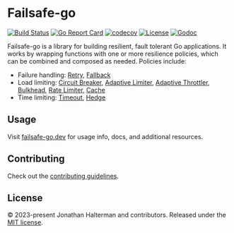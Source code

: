 # Failsafe-go

[![Build Status](https://img.shields.io/github/actions/workflow/status/failsafe-go/failsafe-go/test.yml)](https://github.com/failsafe-go/failsafe-go/actions/workflows/test.yml)
[![Go Report Card](https://goreportcard.com/badge/github.com/failsafe-go/failsafe-go)](https://goreportcard.com/report/github.com/failsafe-go/failsafe-go)
[![codecov](https://codecov.io/gh/failsafe-go/failsafe-go/graph/badge.svg?token=UC2BU7NTJ7)](https://codecov.io/gh/failsafe-go/failsafe-go)
[![License](http://img.shields.io/:license-mit-brightgreen.svg)](https://opensource.org/licenses/MIT)
[![Godoc](https://pkg.go.dev/badge/github.com/failsafe-go/failsafe-go)](https://pkg.go.dev/github.com/failsafe-go/failsafe-go)

Failsafe-go is a library for building resilient, fault tolerant Go applications. It works by wrapping functions with one or more resilience policies, which can be combined and composed as needed. Policies include:

- Failure handling: [Retry](https://failsafe-go.dev/retry), [Fallback](https://failsafe-go.dev/fallback)
- Load limiting: [Circuit Breaker](https://failsafe-go.dev/circuit-breaker), [Adaptive Limiter](https://failsafe-go.dev/adaptive-limiter), [Adaptive Throttler](https://failsafe-go.dev/adaptive-throttler), [Bulkhead](https://failsafe-go.dev/bulkhead), [Rate Limiter](https://failsafe-go.dev/rate-limiter), [Cache](https://failsafe-go.dev/cache)
- Time limiting: [Timeout](https://failsafe-go.dev/timeout), [Hedge](https://failsafe-go.dev/hedge)

## Usage

Visit [failsafe-go.dev](https://failsafe-go.dev) for usage info, docs, and additional resources.

## Contributing

Check out the [contributing guidelines](https://github.com/failsafe-go/failsafe-go/blob/master/CONTRIBUTING.md).

## License

&copy; 2023-present Jonathan Halterman and contributors. Released under the [MIT license](https://github.com/failsafe-go/failsafe-go/blob/master/LICENSE).
